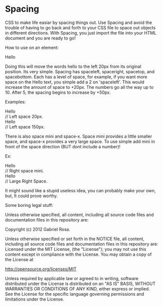 Spacing
=======

CSS to make life easiar by spacing things out. 
Use Spacing and avoid the trouble of having to go back and forth to your CSS file to space out objects in different directions.
With Spacing, you just import the file into your HTML document and you are ready to go!

How to use on an element:    <div class="spaceleft">Hello </div>

Doing this will move the words hello to the left 20px from its original position. Its very simple.
Spacing has spaceleft, spaceright, spacetop, and spacebottom. Each has a level of space, for example, if you want more space
on the Hello text, you simple add a 2 on 'spaceleft'. This would increase the amount of space to +20px.
The numbers go all the way up to 10. After 5, the spacing begins to increase by +50px.

Examples:  <div class="spaceleft4">Hello </div>     // Left space 20px.
           <div class="spacetop6">Hello </div>     // Left space 150px.

There is also space mini and space-x. Space mini provides a little smaller space, and space-x provides a very large space.
To use simple add mini in front of the space direction (BUT dont include a number)!

Ex: <div class="spaceright-mini">Hello </div>     // Right space mini.
    <div class="spaceright-x">Hello </div>     // Large Right Space.

It might sound like a stupid useless idea, you can probably make your own, but, It could prove worthy.

Some boring legal stuff:

Unless otherwise specified, all content, including all source code files and documentation files in this repository are:

Copyright (c) 2012 Gabriel Rosa.

Unless otherwise specified or set forth in the NOTICE file, all content, including all source code files and documentation files in this repository are: Licensed under the MIT License,  (the "License"); you may not use this content except in compliance with the License. You may obtain a copy of the License at

http://opensource.org/licenses/MIT

Unless required by applicable law or agreed to in writing, software distributed under the License is distributed on an "AS IS" BASIS, WITHOUT WARRANTIES OR CONDITIONS OF ANY KIND, either express or implied. See the License for the specific language governing permissions and limitations under the License.
